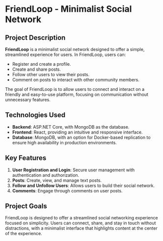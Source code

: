 # FriendLoop - Minimalist Social Network

## Project Description
**FriendLoop** is a minimalist social network designed to offer a simple, streamlined experience for users. In FriendLoop, users can:
- Register and create a profile.
- Create and share posts.
- Follow other users to view their posts.
- Comment on posts to interact with other community members.

The goal of FriendLoop is to allow users to connect and interact on a friendly and easy-to-use platform, focusing on communication without unnecessary features.

## Technologies Used
- **Backend**: ASP.NET Core, with MongoDB as the database.
- **Frontend**: React, providing an intuitive and responsive interface.
- **Database**: MongoDB, with an option for Docker-based replication to ensure high availability in production environments.

## Key Features
1. **User Registration and Login**: Secure user management with authentication and authorization.
2. **Posts**: Create, view, and manage text posts.
3. **Follow and Unfollow Users**: Allows users to build their social network.
4. **Comments**: Engage through comments on user posts.

## Project Goals
FriendLoop is designed to offer a streamlined social networking experience focused on simplicity. Users can connect, share, and stay in touch without distractions, with a minimalist interface that highlights content at the center of the experience.

